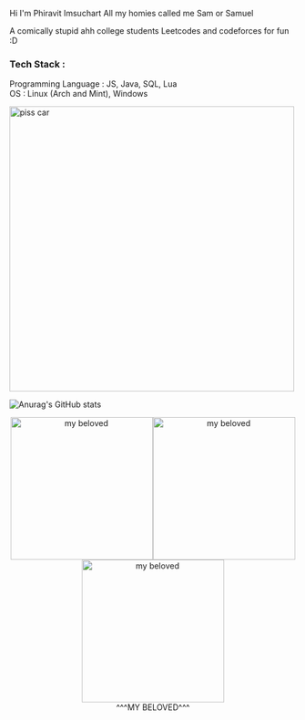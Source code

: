 Hi I'm Phiravit Imsuchart
All my homies called me Sam or Samuel

A comically stupid ahh college students
Leetcodes and codeforces for fun :D

### Tech Stack :<br>
Programming Language : JS, Java, SQL, Lua<br>
OS : Linux (Arch and Mint), Windows

<img src="https://media.discordapp.net/attachments/825017831715373111/1018800041827250218/attachment-30.gif?ex=677107fa&is=676fb67a&hm=c13413296024579143ba261d7c8cc33e9a29769476eaec7f910f514b9cd337f4&" width="500" alt="piss car" title="piss car">

![Anurag's GitHub stats](https://github-readme-stats.vercel.app/api?username=phiravit&show_icons=true&theme=radical)

<div align="center">
  
<img src="https://media1.tenor.com/m/q03LPJkpepIAAAAd/2021.gif" width="250" alt="my beloved" title="my beloved"><img src="https://media1.tenor.com/m/q03LPJkpepIAAAAd/2021.gif" width="250" alt="my beloved" title="my beloved"><img src="https://media1.tenor.com/m/q03LPJkpepIAAAAd/2021.gif" width="250" alt="my beloved" title="my beloved"><br>
^^^MY BELOVED^^^
</div>
